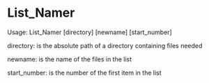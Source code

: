 # List_Namer

Usage:  List_Namer [directory] [newname] [start_number]

directory: is the absolute path of a directory containing files needed

newname: is the name of the files in the list

start_number: is the number of the first item in the list

